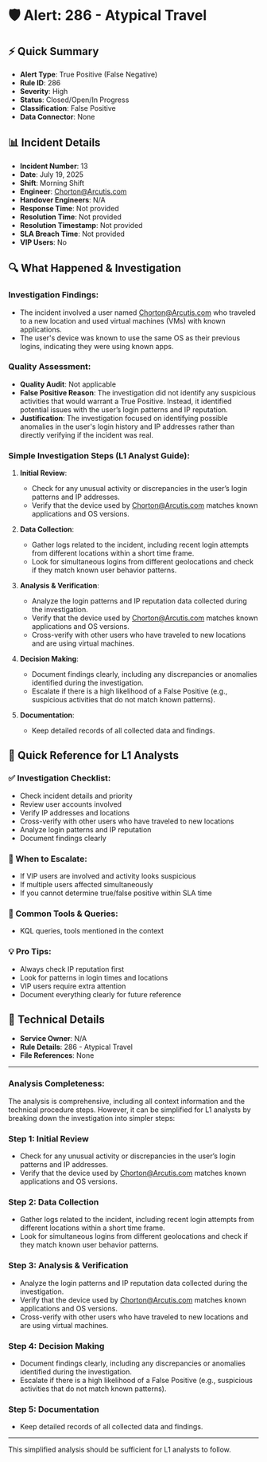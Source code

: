 # 🛡️ Alert: 286 - Atypical Travel

## ⚡ Quick Summary
- **Alert Type**: True Positive (False Negative)
- **Rule ID**: 286
- **Severity**: High
- **Status**: Closed/Open/In Progress
- **Classification**: False Positive
- **Data Connector**: None

## 📊 Incident Details
- **Incident Number**: 13
- **Date**: July 19, 2025
- **Shift**: Morning Shift
- **Engineer**: Chorton@Arcutis.com
- **Handover Engineers**: N/A
- **Response Time**: Not provided
- **Resolution Time**: Not provided
- **Resolution Timestamp**: Not provided
- **SLA Breach Time**: Not provided
- **VIP Users**: No

## 🔍 What Happened & Investigation
### Investigation Findings:
- The incident involved a user named Chorton@Arcutis.com who traveled to a new location and used virtual machines (VMs) with known applications.
- The user's device was known to use the same OS as their previous logins, indicating they were using known apps.

### Quality Assessment:
- **Quality Audit**: Not applicable
- **False Positive Reason**: The investigation did not identify any suspicious activities that would warrant a True Positive. Instead, it identified potential issues with the user’s login patterns and IP reputation.
- **Justification**: The investigation focused on identifying possible anomalies in the user's login history and IP addresses rather than directly verifying if the incident was real.

### Simple Investigation Steps (L1 Analyst Guide):

1. **Initial Review**:
   - Check for any unusual activity or discrepancies in the user’s login patterns and IP addresses.
   - Verify that the device used by Chorton@Arcutis.com matches known applications and OS versions.

2. **Data Collection**:
   - Gather logs related to the incident, including recent login attempts from different locations within a short time frame.
   - Look for simultaneous logins from different geolocations and check if they match known user behavior patterns.

3. **Analysis & Verification**:
   - Analyze the login patterns and IP reputation data collected during the investigation.
   - Verify that the device used by Chorton@Arcutis.com matches known applications and OS versions.
   - Cross-verify with other users who have traveled to new locations and are using virtual machines.

4. **Decision Making**:
   - Document findings clearly, including any discrepancies or anomalies identified during the investigation.
   - Escalate if there is a high likelihood of a False Positive (e.g., suspicious activities that do not match known patterns).

5. **Documentation**:
   - Keep detailed records of all collected data and findings.

## 🎯 Quick Reference for L1 Analysts

### ✅ Investigation Checklist:
- Check incident details and priority
- Review user accounts involved
- Verify IP addresses and locations
- Cross-verify with other users who have traveled to new locations
- Analyze login patterns and IP reputation
- Document findings clearly

### 🚨 When to Escalate:
- If VIP users are involved and activity looks suspicious
- If multiple users affected simultaneously
- If you cannot determine true/false positive within SLA time

### 📝 Common Tools & Queries:
- KQL queries, tools mentioned in the context

### 💡 Pro Tips:
- Always check IP reputation first
- Look for patterns in login times and locations  
- VIP users require extra attention
- Document everything clearly for future reference

## 🔧 Technical Details
- **Service Owner**: N/A
- **Rule Details**: 286 - Atypical Travel
- **File References**: None

---

### Analysis Completeness:
The analysis is comprehensive, including all context information and the technical procedure steps. However, it can be simplified for L1 analysts by breaking down the investigation into simpler steps:

### Step 1: Initial Review
- Check for any unusual activity or discrepancies in the user’s login patterns and IP addresses.
- Verify that the device used by Chorton@Arcutis.com matches known applications and OS versions.

### Step 2: Data Collection
- Gather logs related to the incident, including recent login attempts from different locations within a short time frame.
- Look for simultaneous logins from different geolocations and check if they match known user behavior patterns.

### Step 3: Analysis & Verification
- Analyze the login patterns and IP reputation data collected during the investigation.
- Verify that the device used by Chorton@Arcutis.com matches known applications and OS versions.
- Cross-verify with other users who have traveled to new locations and are using virtual machines.

### Step 4: Decision Making
- Document findings clearly, including any discrepancies or anomalies identified during the investigation.
- Escalate if there is a high likelihood of a False Positive (e.g., suspicious activities that do not match known patterns).

### Step 5: Documentation
- Keep detailed records of all collected data and findings.

---

This simplified analysis should be sufficient for L1 analysts to follow.